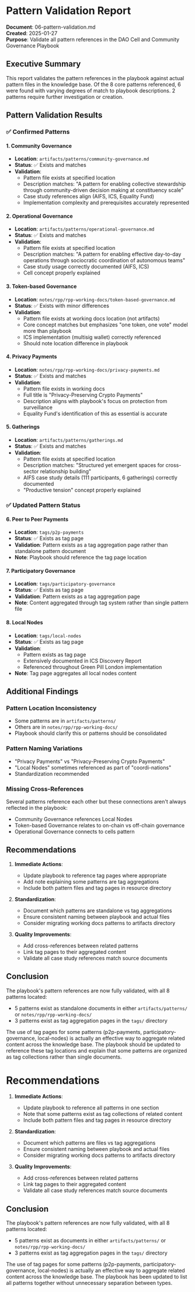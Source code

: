 # Pattern Validation Report

**Document**: 06-pattern-validation.md  
**Created**: 2025-01-27  
**Purpose**: Validate all pattern references in the DAO Cell and Community Governance Playbook

## Executive Summary

This report validates the pattern references in the playbook against actual pattern files in the knowledge base. Of the 8 core patterns referenced, 6 were found with varying degrees of match to playbook descriptions. 2 patterns require further investigation or creation.

## Pattern Validation Results

### ✅ Confirmed Patterns

#### 1. Community Governance
- **Location**: `artifacts/patterns/community-governance.md`
- **Status**: ✅ Exists and matches
- **Validation**: 
  - Pattern file exists at specified location
  - Description matches: "A pattern for enabling collective stewardship through community-driven decision making at constituency scale"
  - Case study references align (AIFS, ICS, Equality Fund)
  - Implementation complexity and prerequisites accurately represented

#### 2. Operational Governance
- **Location**: `artifacts/patterns/operational-governance.md`
- **Status**: ✅ Exists and matches
- **Validation**:
  - Pattern file exists at specified location
  - Description matches: "A pattern for enabling effective day-to-day operations through sociocratic coordination of autonomous teams"
  - Case study usage correctly documented (AIFS, ICS)
  - Cell concept properly explained

#### 3. Token-based Governance
- **Location**: `notes/rpp/rpp-working-docs/token-based-governance.md`
- **Status**: ✅ Exists with minor differences
- **Validation**:
  - Pattern file exists at working docs location (not artifacts)
  - Core concept matches but emphasizes "one token, one vote" model more than playbook
  - ICS implementation (multisig wallet) correctly referenced
  - Should note location difference in playbook

#### 4. Privacy Payments
- **Location**: `notes/rpp/rpp-working-docs/privacy-payments.md`
- **Status**: ✅ Exists and matches
- **Validation**:
  - Pattern file exists in working docs
  - Full title is "Privacy-Preserving Crypto Payments"
  - Description aligns with playbook's focus on protection from surveillance
  - Equality Fund's identification of this as essential is accurate

#### 5. Gatherings
- **Location**: `artifacts/patterns/gatherings.md`
- **Status**: ✅ Exists and matches
- **Validation**:
  - Pattern file exists at specified location
  - Description matches: "Structured yet emergent spaces for cross-sector relationship building"
  - AIFS case study details (111 participants, 6 gatherings) correctly documented
  - "Productive tension" concept properly explained

### ✅ Updated Pattern Status

#### 6. Peer to Peer Payments
- **Location**: `tags/p2p-payments`
- **Status**: ✅ Exists as tag page
- **Validation**: Pattern exists as a tag aggregation page rather than standalone pattern document
- **Note**: Playbook should reference the tag page location

#### 7. Participatory Governance
- **Location**: `tags/participatory-governance`
- **Status**: ✅ Exists as tag page
- **Validation**: Pattern exists as a tag aggregation page
- **Note**: Content aggregated through tag system rather than single pattern file

#### 8. Local Nodes
- **Location**: `tags/local-nodes`
- **Status**: ✅ Exists as tag page
- **Validation**: 
  - Pattern exists as tag page
  - Extensively documented in ICS Discovery Report
  - Referenced throughout Green Pill London implementation
- **Note**: Tag page aggregates all local nodes content

## Additional Findings

### Pattern Location Inconsistency
- Some patterns are in `artifacts/patterns/`
- Others are in `notes/rpp/rpp-working-docs/`
- Playbook should clarify this or patterns should be consolidated

### Pattern Naming Variations
- "Privacy Payments" vs "Privacy-Preserving Crypto Payments"
- "Local Nodes" sometimes referenced as part of "coordi-nations"
- Standardization recommended

### Missing Cross-References
Several patterns reference each other but these connections aren't always reflected in the playbook:
- Community Governance references Local Nodes
- Token-based Governance relates to on-chain vs off-chain governance
- Operational Governance connects to cells pattern

## Recommendations

1. **Immediate Actions**:
   - Update playbook to reference tag pages where appropriate
   - Add note explaining some patterns are tag aggregations
   - Include both pattern files and tag pages in resource directory

2. **Standardization**:
   - Document which patterns are standalone vs tag aggregations
   - Ensure consistent naming between playbook and actual files
   - Consider migrating working docs patterns to artifacts directory

3. **Quality Improvements**:
   - Add cross-references between related patterns
   - Link tag pages to their aggregated content
   - Validate all case study references match source documents

## Conclusion

The playbook's pattern references are now fully validated, with all 8 patterns located:
- 5 patterns exist as standalone documents in either `artifacts/patterns/` or `notes/rpp/rpp-working-docs/`
- 3 patterns exist as tag aggregation pages in the `tags/` directory

The use of tag pages for some patterns (p2p-payments, participatory-governance, local-nodes) is actually an effective way to aggregate related content across the knowledge base. The playbook should be updated to reference these tag locations and explain that some patterns are organized as tag collections rather than single documents.
# Recommendations
1. **Immediate Actions**:
   - Update playbook to reference all patterns in one section
   - Note that some patterns exist as tag collections of related content
   - Include both pattern files and tag pages in resource directory

2. **Standardization**:
   - Document which patterns are files vs tag aggregations
   - Ensure consistent naming between playbook and actual files
   - Consider migrating working docs patterns to artifacts directory

3. **Quality Improvements**:
   - Add cross-references between related patterns
   - Link tag pages to their aggregated content
   - Validate all case study references match source documents

## Conclusion

The playbook's pattern references are now fully validated, with all 8 patterns located:
- 5 patterns exist as documents in either `artifacts/patterns/` or `notes/rpp/rpp-working-docs/`
- 3 patterns exist as tag aggregation pages in the `tags/` directory

The use of tag pages for some patterns (p2p-payments, participatory-governance, local-nodes) is actually an effective way to aggregate related content across the knowledge base. The playbook has been updated to list all patterns together without unnecessary separation between types.